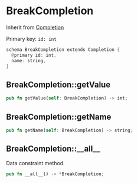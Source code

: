 # BreakCompletion

Inherit from [Completion](./Completion.md)

Primary key: `id: int`

```rust
schema BreakCompletion extends Completion {
  @primary id: int,
  name: string,
}
```
## BreakCompletion::getValue

```rust
pub fn getValue(self: BreakCompletion) -> int;
```
## BreakCompletion::getName

```rust
pub fn getName(self: BreakCompletion) -> string;
```
## BreakCompletion::\_\_all\_\_

Data constraint method.

```rust
pub fn __all__() -> *BreakCompletion;
```
